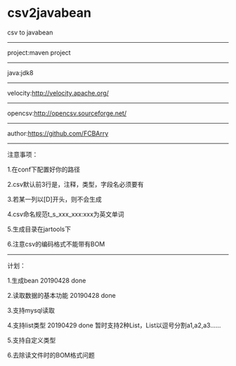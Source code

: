 # csv2javabean
csv to javabean

------------------------------------
project:maven project

------------------------------------
java:jdk8

------------------------------------
velocity:http://velocity.apache.org/

------------------------------------
opencsv:http://opencsv.sourceforge.net/

------------------------------------
author:https://github.com/FCBArry

------------------------------------
注意事项：

1.在conf下配置好你的路径

2.csv默认前3行是，注释，类型，字段名必须要有

3.若某一列以[D]开头，则不会生成

4.csv命名规范t_s_xxx_xxx:xxx为英文单词

5.生成目录在jartools下

6.注意csv的编码格式不能带有BOM

------------------------------------
计划：

1.生成bean 20190428 done

2.读取数据的基本功能 20190428 done

3.支持mysql读取

4.支持list类型 20190429 done 暂时支持2种List<Integer>，List<String>以逗号分割a1,a2,a3......

5.支持自定义类型

6.去除读文件时的BOM格式问题
